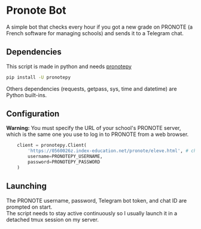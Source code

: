 # Pronote Bot
A simple bot that checks every hour if you got a new grade on PRONOTE (a French software for managing schools) and sends it to a Telegram chat.

## Dependencies
This script is made in python and needs [pronotepy](https://github.com/bain3/pronotepy)
```sh
pip install -U pronotepy
```
Others dependencies (requests, getpass, sys, time and datetime) are Python built-ins. 

## Configuration
**Warning:** You must specify the URL of your school's PRONOTE server, which is the same one you use to log in to PRONOTE from a web browser.
```python
    client = pronotepy.Client(
        'https://0560026z.index-education.net/pronote/eleve.html', # change this
        username=PRONOTEPY_USERNAME,
        password=PRONOTEPY_PASSWORD
    )
```

## Launching
The PRONOTE username, password, Telegram bot token, and chat ID are prompted on start.  
The script needs to stay active continuously so I usually launch it in a detached tmux session on my server.
